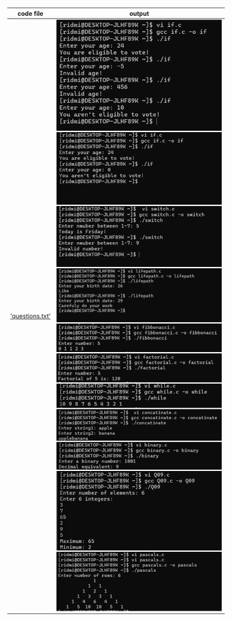 | code file | output |
|-----------|--------|
|['questions.txt'](./Codes/questions.txt)|![1.png](./Outputs/1.png) ![2.png](./Outputs/2.png) ![3.png](./Outputs/3.png) ![4.png](./Outputs/4.png)![5.png](./Outputs/5.png)![6.png](./Outputs/6.png)![7.png](./Outputs/7.png)![8.png](./Outputs/8.png)![9.png](./Outputs/9.png)![10.png](./Outputs/10.png)![11.png](./Outputs/11.png)|
